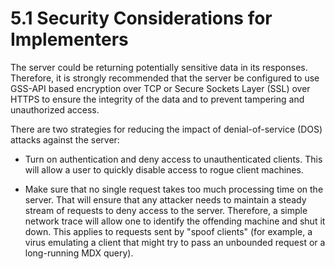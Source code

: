 <html dir="LTR" xmlns:mshelp="http://msdn.microsoft.com/mshelp" xmlns:ddue="http://ddue.schemas.microsoft.com/authoring/2003/5" xmlns:xlink="http://www.w3.org/1999/xlink" xmlns:tool="http://www.microsoft.com/tooltip">
    <head>
        <meta http-equiv="Content-Type" content="text/html; CHARSET=utf-8"></meta>
        <meta name="save" content="history"></meta>
        <title>5.1 Security Considerations for Implementers</title>
        <xml>
            <mshelp:toctitle title="5.1 Security Considerations for Implementers"></mshelp:toctitle>
            <mshelp:rltitle title="[MS-SSAS]: Security Considerations for Implementers"></mshelp:rltitle>
            <mshelp:keyword index="A" term="84cbb17b-0612-48e4-b2db-113ce7c281b9"></mshelp:keyword>
            <mshelp:attr name="DCSext.ContentType" value="open specification"></mshelp:attr>
            <mshelp:attr name="AssetID" value="84cbb17b-0612-48e4-b2db-113ce7c281b9"></mshelp:attr>
            <mshelp:attr name="TopicType" value="kbRef"></mshelp:attr>
            <mshelp:attr name="DCSext.Title" value="[MS-SSAS]: Security Considerations for Implementers" />
        </xml>
    </head>
    <body>
        <div id="header">
            <h1 class="heading">5.1 Security Considerations for Implementers</h1>
        </div>
        <div id="mainSection">
            <div id="mainBody">
                <div id="allHistory" class="saveHistory"></div>
                <div id="sectionSection0" class="section" name="collapseableSection">
                    

<p>The server could be returning potentially sensitive data in
its responses. Therefore, it is strongly recommended that the server be
configured to use GSS-API based encryption over TCP or Secure Sockets Layer
(SSL) over HTTPS to ensure the integrity of the data and to prevent tampering
and unauthorized access.</p>

<p>There are two strategies for reducing the impact of
denial-of-service (DOS) attacks against the server:</p>

<ul><li><p><span><span> 
</span></span>Turn on authentication and deny access to unauthenticated
clients. This will allow a user to quickly disable access to rogue client
machines.</p>

</li><li><p><span><span> 
</span></span>Make sure that no single request takes too much processing time
on the server. That will ensure that any attacker needs to maintain a steady
stream of requests to deny access to the server. Therefore, a simple network
trace will allow one to identify the offending machine and shut it down. This
applies to requests sent by &quot;spoof clients&quot; (for example, a virus
emulating a client that might try to pass an unbounded request or a long-running
MDX query).</p>

</li></ul>
                </div>
            </div>
        </div>
    </body>
</html>